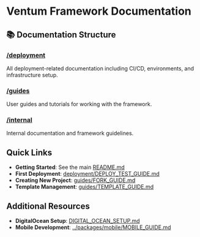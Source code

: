# Ventum Framework Documentation

## 📚 Documentation Structure

### [/deployment](./deployment/)
All deployment-related documentation including CI/CD, environments, and infrastructure setup.

### [/guides](./guides/)
User guides and tutorials for working with the framework.

### [/internal](./internal/)
Internal documentation and framework guidelines.

## Quick Links

- **Getting Started**: See the main [README.md](../README.md)
- **First Deployment**: [deployment/DEPLOY_TEST_GUIDE.md](./deployment/DEPLOY_TEST_GUIDE.md)
- **Creating New Project**: [guides/FORK_GUIDE.md](./guides/FORK_GUIDE.md)
- **Template Management**: [guides/TEMPLATE_GUIDE.md](./guides/TEMPLATE_GUIDE.md)

## Additional Resources

- **DigitalOcean Setup**: [DIGITAL_OCEAN_SETUP.md](./DIGITAL_OCEAN_SETUP.md)
- **Mobile Development**: [../packages/mobile/MOBILE_GUIDE.md](../packages/mobile/MOBILE_GUIDE.md)